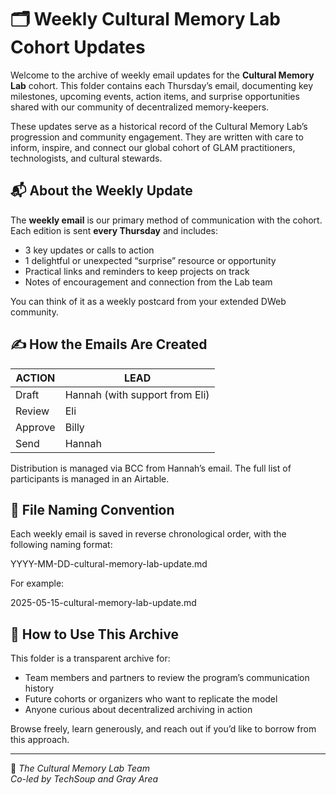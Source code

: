 # 🗂️ Weekly Cultural Memory Lab Cohort Updates

Welcome to the archive of weekly email updates for the **Cultural Memory Lab** cohort. This folder contains each Thursday’s email, documenting key milestones, upcoming events, action items, and surprise opportunities shared with our community of decentralized memory-keepers.

These updates serve as a historical record of the Cultural Memory Lab’s progression and community engagement. They are written with care to inform, inspire, and connect our global cohort of GLAM practitioners, technologists, and cultural stewards.

## 📬 About the Weekly Update

The **weekly email** is our primary method of communication with the cohort. Each edition is sent **every Thursday** and includes:

* 3 key updates or calls to action
* 1 delightful or unexpected “surprise” resource or opportunity  
* Practical links and reminders to keep projects on track  
* Notes of encouragement and connection from the Lab team

You can think of it as a weekly postcard from your extended DWeb community.

## ✍️ How the Emails Are Created

| ACTION   | LEAD                        |
|----------|-----------------------------|
| Draft    | Hannah (with support from Eli) |
| Review   | Eli                         |
| Approve  | Billy                       |
| Send     | Hannah                      |

Distribution is managed via BCC from Hannah’s email. The full list of participants is managed in an Airtable.


## 📁 File Naming Convention

Each weekly email is saved in reverse chronological order, with the following naming format:

YYYY-MM-DD-cultural-memory-lab-update.md

For example:

2025-05-15-cultural-memory-lab-update.md

## 🧭 How to Use This Archive

This folder is a transparent archive for:
* Team members and partners to review the program’s communication history  
* Future cohorts or organizers who want to replicate the model  
* Anyone curious about decentralized archiving in action  

Browse freely, learn generously, and reach out if you’d like to borrow from this approach.

---

💙 *The Cultural Memory Lab Team*  
*Co-led by TechSoup and Gray Area*
